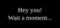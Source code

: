 <!DOCTYPE html>
<html lang="en">

<head>
  <meta charset="utf-8" />
  <title>Don't be mad... - Something for You</title>
  <meta name="description" content="Instagram @aoudumber.dev - Script HTML by aoudumber.dev">
  <meta name="viewport" content="width=device-width, initial-scale=1, minimum-scale=1, maximum-scale=1" />
  <meta name="description" content="Special For Cutieee">
  <meta property="og:title" content="Special HTML For You ✨">
  <meta property="og:description" content="Open it, my Cutieee ❤️">
  <meta property="og:image" content="https://blogger.googleusercontent.com/img/b/R29vZ2xl/AVvXsEhMDugl2siKVTnQUhkzqZXmNhnUl_IXm-tsnodgHf4C3dPn6v4gz06nVm1ASqpRXO65Dg3PkYB9bKsThBPUxygLD9Euem9SSTr0LRIGK9x5uaLvK4WIPn6VlSx0qSrPGhTknGVHeVMpioiBcXiqrk-dF3d4SYS8QIkWkDlMgRrdF4vw_iw-EOgTYcwo6xhs/s300/1000314955.jpg">
  <meta property="og:image:alt" content="Cutieee">
  <meta property="og:type" content="website">
  <link rel="stylesheet" href="https://cdn.jsdelivr.net/npm/swiper@11/swiper-bundle.min.css" />
  <link rel="stylesheet" href="style.css"><script src="https://unpkg.com/scrollreveal"></script><script src="https://cdn.jsdelivr.net/npm/sweetalert2@11.0.19/dist/sweetalert2.all.min.js"></script>
  <script src="https://unpkg.com/typeit@8.7.0/dist/index.umd.js"></script>

  <!-- Demo styles -->
  <style>
        * {
            padding: 0;
            margin: 0;
        }
        body {
            background: linear-gradient(0.25turn, rgb(0, 38, 77), rgb(0, 38, 70));
            background: #000;
            background-size: cover;
            background-position: center;
            height: 100vh;
            overflow: hidden;
            color: black;
        }
        #container {
            width: 80%;
            margin: 20px auto;
            min-height: 650px;
            margin-top: 150px;
            color: black;
        }
        @media screen and (max-width: 400px) {
            #container {
                width: 100%;
                margin: 50% auto;
                min-height: 800px;
            }
        }
        .wrapper {
            position: fixed;
        }
        .box div {
            position: fixed;
            width: 60px;
            height: 60px;
            background-color: transparent;
            border: 6px solid rgba(255, 255, 255, 0.3);
            border-radius:50%;
        }
        .box div:nth-child(1) {
            top: 12%;
            left: 42%;
            animation: animate 10s linear infinite;
        }
        .box div:nth-child(2) {
            top: 70%;
            left: 50%;
            animation: animate 7s linear infinite;
        }
        .box div:nth-child(3) {
            top: 17%;
            left: 6%;
            animation: animate 9s linear infinite;
        }
        .box div:nth-child(4) {
            top: 20%;
            left: 60%;
            animation: animate 10s linear infinite;
        }
        .box div:nth-child(5) {
            top: 67%;
            left: 10%;
            animation: animate 6s linear infinite;
        }
        .box div:nth-child(6) {
            top: 80%;
            left: 70%;
            animation: animate 12s linear infinite;
        }
        .box div:nth-child(7) {
            top: 60%;
            left: 80%;
            animation: animate 15s linear infinite;
        }
        .box div:nth-child(8) {
            top: 32%;
            left: 25%;
            animation: animate 16s linear infinite;
        }
        .box div:nth-child(9) {
            top: 90%;
            left: 25%;
            animation: animate 9s linear infinite;
        }
        .box div:nth-child(10) {
            top: 20%;
            left: 80%;
            animation: animate 5s linear infinite;
        }
        @keyframes animate {
            0% {
                transform: scale(0) translateY(0) rotate(0);
                opacity: .8;
            }
            100% {
                transform: scale(1.3) translateY(-90px) rotate(360deg);
                opacity: 0;
            }
        }
    </style>
  <style>
    @import url('https://fonts.googleapis.com/css2?family=Quicksand:wght@400;700&display=swap');
	@import url('https://fonts.googleapis.com/css2?family=Caveat&display=swap');
	@import url('https://fonts.googleapis.com/css2?family=Nunito+Sans:wght@400;700&display=swap');
	@import url('https://fonts.googleapis.com/css2?family=Poppins:wght@300;400;500;700&display=swap');
	@import url('https://fonts.googleapis.com/css2?family=Inter&family=Itim&display=swap');
	
	:root {
	--poppins: 'Poppins', sans-serif;
	--nunito: 'Nunito Sans', sans-serif;
	--caveat: 'Caveat', cursive;
	--quicksand: 'Quicksand', sans-serif;
	--itim: 'Itim', cursive;
	--inter: 'Inter', sans-serif;
	}

    html, body {position: relative;height: 100%;}
    body {font-family: 'Itim', cursive;font-size: 14px;color: #fff;text-shadow: 0px 2px 2px rgba(0, 0, 0, .5);margin: 0;padding: 0;}
    
    #bodyblur{opacity:.25;position:fixed;top:0;left:0;right:0;bottom:0;background:rgba(0,0,0,.5);transition:all 1s ease;} 
    #sthisblur{backdrop-filter:blur(3px);-webkit-backdrop-filter:blur(3px);position:absolute;top:0;left:0;right:0;bottom:0;}
    #wallpaper{/*animation: jj 7s infinite;*/width:100%;height:100%;transform: scale(1.3);transition:all 1.3s ease;}
    #wallpaper2, #wallpaper3, #wallpaper4{display:none}
    @keyframes jj{0%  {transform: scale(1);} 50% {transform: scale(1.3);} 100% {transform: scale(1);} }

    p{margin-left:50px;margin-right:70px;text-align:left}
    #ket{margin:20px}

    .swiper {width: 100%;height: 100%;padding:0;margin:0;}
    .swiper-slide {text-align: center;font-size: 18px;/*background: #fff;*/display: flex;flex-direction: column;justify-content: center;align-items: center;margin-top:-100px;}
    .swiper-slide img {display: block;width: 100%;height: 100%;object-fit: cover;}
    .swiper-pagination{margin-bottom:25vh}
    .swiper-pagination-bullet-active{background-color: #fff !important;opacity:1 !important}
    .swiper-pagination-bullet{background-color:rgba(255,255,255, 1) !important;}
    .swiper-button-next, .swiper-button-prev{display:flex;top:unset;bottom:-100px}
    
    .sembunyi{display: none !important;}
    .stiker{display:flex;justify-content:center;align-items:center;margin-left:auto;margin-right:auto;margin-bottom:20px;transition:all .75s ease}
    .stiker img{width:90px;height:90px;box-shadow: 0 4px 30px rgba(255,255,255, 0.3);backdrop-filter: blur(5px);-webkit-backdrop-filter: blur(5px);background: rgba(255, 255, 255, 0.7);border: 2px solid rgba(255, 255, 255, 1);border-radius: 50%;padding:10px;}
    .stiker img.sty2{background:none;filter: drop-shadow(0 4px 8px rgba(255, 255, 255, 0.2));box-shadow: none;backdrop-filter: none;-webkit-backdrop-filter: none;border: none;border-radius: 0;padding:0;width: auto;height:90px;}
	b.merah{color:red}
	b.kuning{color:yellow}
	b.putih{text-shadow:none;padding-left:8px;padding-right:8px;padding-top:2px;padding-bottom:2px;background-color:white;border-radius:12px}
	span.garismerah{border-bottom:2px solid red}
	span.gariskuning{border-bottom:2px solid yellow}
    p{color:white;font-size:15px;line-height:1.5em;}
    .scale0{opacity:0;transform: scale(0);transition: all .9s ease;}
    .scale1{opacity:1;transform: scale(1);transition: all .9s ease;}
    svg{vertical-align: middle;width: 22px;height: 22px;fill: #fff}
    .heart-icon {z-index:100;width: 30px;height: 30px;position: fixed;animation:  heartMove linear 1;top: -10vh;}

	@keyframes heartMove {
	  0% {transform: translateY(-10vh);}
	  100% {transform: translateY(100vh);}
	}
	    svg.line{fill: none;stroke: #fff;stroke-width: 2;animation: moving .7s linear infinite alternate;}
	    .spin{animation: spin 3s linear infinite alternate;}
	@keyframes spin {
	  from {
	    transform: rotate(20deg);
	  }
	  to {
	    transform: rotate(-20deg);
	  }
	}
	@keyframes moving {
	  from {
	    transform: translateY(0);
	  }
	  to {
	    transform: translateY(3px);
	  }
	}
    .overlay {position: fixed;top: 0;left: 0;width: 100%;height: 100%;display: flex;justify-content: center;align-items: center;background:#000;z-index:100;}
    .loading-message {font-size: 13px;text-shadow: 0px 2px 2px rgba(0, 0, 0, .8);color:white;text-align: center;}
    .blocklove{display: none;flex-direction: column;justify-content: center;align-items: center;}
    .lovein{background:#fff;color:#FF0900;border-radius:50%;width:40px;height:40px;padding:10px;font-size:30px;display:flex;align-items:center;text-align:center;justify-content:center;transition:all .3s ease;}
    .lovein:hover{transform: scale(.9);color:#FF0900;}
    .lovein svg{stroke:#FF0600;width:30px;height:30px}
    
    .blocktext{margin-top:10px;position:relative;width:100%;height: 160px; overflow: auto;background-color:none;}

    .tombol{background-color: rgba(255,255,255,0);border-radius: 50px;overflow: hidden;display: flex;align-items: center;justify-content: center;-webkit-transition: all .2s ease-out;transition: all .2s ease-out}
    .tombol svg{margin: auto;fill:#ffd4d4;stroke: #ff0000;width: 60px;height: 60px;animation: spin2 1s linear infinite alternate;}
    #Tombol{margin-top:20px;position:relative;margin-left:auto;margin-right:auto;display:flex;align-items:center;justify-content:center;list-style:none;transition:all 1s ease;}
    #Tombol a{display:inline-flex;align-items:center; margin:0;margin:10px;transition:all .2s ease;padding:10px;outline:0;border:2px solid white;border-radius:30px;line-height:15px;background:rgba(0,0,0,.3);color:white;font-size:13px;font-weight:700;white-space:nowrap;overflow:hidden;box-shadow: rgba(255,255,255, 0.15) 0px 7px 29px 0px;z-index:1}
    #Tombol, #Tombol2, #TombolWA{position:relative;opacity:0;margin-left:auto;margin-right:auto;display:flex;justify-content:center;align-items:center;list-style:none;transition:all 1s ease;}
    #Tombol a, #Tombol2 a, #TombolWA a{display:inline-flex;align-items:center; margin:0;margin:10px;transition:all .2s ease;padding:10px;outline:0;border:2px solid white;border-radius:30px;line-height:15px;background:rgba(255, 182, 193, .3);color:white;font-size:13px;font-weight:700;white-space:nowrap;overflow:hidden;box-shadow: rgba(255,255,255, 0.15) 0px 7px 29px 0px;z-index:1}
    
    .swal2-modal > *{font-size:16px;color:white}
	.swal2-title{line-height:1.3em;font-size:17px;text-align:center;padding:15px 30px 0 30px;}
	.swal2-timer-progress-bar-container > *{opacity:.5;background:#00B6FF;margin:0 20px}
	.swal2-modal{background: rgba(0,0,0, 1);backdrop-filter: blur(0);-webkit-backdrop-filter: blur(0);box-shadow: 0 4px 30px rgba(255,255,255, 0.3);border: 2px solid rgba(255, 255, 255, 1);border-radius: 30px;max-width:325px;top:-60px;}
	.swal2-image{background: rgba(255, 255, 255, 0.5);box-shadow: 0 4px 30px rgba(255,255,255, 0.3);backdrop-filter: blur(5px);-webkit-backdrop-filter: blur(5px);border: 2px solid rgba(255, 255, 255, 1);border-radius: 50%;padding:10px;}
	.swal2-styled.swal2-confirm, .swal2-styled.swal2-cancel{position: relative;background-color: #4839eb;color: #fff;border-radius:18px;z-index: 1;transition: all 0.2s;}
	
	/* Calculator */
    .calculator{display:none;position:relative;margin-top:50px;box-shadow: 0 4px 30px rgba(255,255,255, 0.3);backdrop-filter: blur(5px);-webkit-backdrop-filter: blur(5px);background: rgba(255, 255, 255, 0.1);border: 1px solid rgba(255, 255, 255, 0.3);border-radius:20px;padding:18px;width:180px;flex-direction:column;justify-content:center;align-items:center;}
    .calculator-screen{font-family: 'Itim', cursive;font-weight:700;width:100%;height:50px;border:none;background-color:rgba(255,255,255,0.1);margin:auto;padding:0;font-size:23px;color:#fff;text-shadow: 0px 2px 2px rgba(0, 0, 0, .5);border-radius:15px;text-align:center;}
    .calculator-keys{display:grid;grid-template-columns:repeat(4,1fr);gap:10px;}
    .calculator-keys button{width:38px;height:38px;border:none;border-radius:50%;background-color:rgba(255,182,193,0.6);font-size:16px;color:#fff;transition:background-color 0.3s,transform 0.2s;}
    .calculator-keys button:hover{background-color:rgba(255,182,193,0.8);}
    .calculator-keys button:active{background-color:rgba(255,182,193,1);transform:scale(0.9);}
    .calculator-keys .operator{background-color:rgba(255,105,135,0.8);color:#fff;}
    .calculator-keys .operator:hover{background-color:rgba(255,105,135,1);}
    .calculator-keys .equals{background-color:rgba(255,92,128,0.8);color:#fff;}
    .calculator-keys .equals:hover{background-color:rgba(255,92,128,1);}
    .calculator-keys {margin-top:20px;transition: opacity 0.5s ease;}
    .calculator-keys.hide {opacity: 0;pointer-events: none;}
</style>
</head>

<body>
  <audio src="" id="linkmp3" class="sembunyi"></audio>
	<div class="overlay">
    <div class="loading-message">Hey you!<br>Wait a moment...</div>
     <div id="loveIn" class="blocklove">
        <a href="#" target="_blank" class="lovein"></a>
        <p id="ket">Touch the LOVE!</p>
     </div>
   </div>
   
   <div id="bodyblur">
     <img src="./assets/nightin.jpeg" id="wallpaper"/>
     <div id="thisblur"></div>
   </div>
   
    <!-- Swiper -->
    <div class="swiper mySwiper">
        <div class="swiper-wrapper">

            <div class="swiper-slide">
                <div id="stiker1" class="scale0 stiker">
                    <img src="./assets/cilukba.gif" />
                </div>
                <h1 id="teks1" class="scale0 quicksand" style="font-size: 20px;">Hello Cutieee 🫢<br><br> >>>>
                </h1>
            </div>

            <div class="swiper-slide">
                <div id="stiker2" class="scale0 stiker">
                    <img src="./assets/gemoy.gif" />
                </div>
                <h1 id="teks2" class="scale0 quicksand" style="font-size: 19px;">My Cutieee, Still Mad? 🫣</h1>
                <div id="Tombol" style="opacity:0;transform: scale(0)">
                    <a id="By" onClick="swiper.slideNext();">Not anymore 💗</a>
                    <a id="Bn" onClick="btn='Bn';fungsibaru(btn)">Still 🤬</a>
                </div>
                <img id="stikerTolak" class="sembunyi" src="./assets/cubit.gif"/>
                <p id="teksTolak" class="sembunyi">Aww, just sulking like that 😋😝</p>
                
                <img id="stikerTolak2" class="sembunyi" src="./assets/weee.gif"/>
                <p id="teksTolak2" class="sembunyi">You'll age quickly 🫣🤣</p>
            </div>

            <div class="swiper-slide">
                <div id="stiker3" class="scale0 stiker" style="margin-top:50px">
                    <img id="stikerAkhir1" src="./assets/ciumpipi.gif" />
                    <img id="stikerAkhir2" class="sembunyi" src="./assets/panah.gif" />
                </div>
                <div id="scroll-container" class="blocktext">
                    <h1 id="teks3" class="scale0 quicksand" style="font-size: 17px;font-weight:400"><b style="font-size: 22px;">Yay! 🥳</b><br><br>Thank you for not being mad 😋<br><br><b>Now I Want to Ask You Something 😝🩷</b></h1>
                    <h1 id="teksTambahan" class="sembunyi"><span id="teksLove">I Love You</span></h1>
                    <script>const loveEmojis = ['💖']</script>
                </div>
            </div>
            
            <div class="swiper-slide">
		       <div id="stiker4" class="scale0 stiker">
		        <img id="stikerAkhir3" src="./assets/inicinta.gif"/>
		        <img id="stikerAkhir4" class="sembunyi" src="./assets/terlope.gif"/>
		       </div>
		      	<h1 id="teks4" class="scale0 quicksand" style="font-size: 20px;">Answer here! 😆<br><br> >>>></h1>
		      
		      <div id="calculator" class="scale0 calculator">
		        <input type="text" class="calculator-screen" id="screen" disabled>
		        <div class="calculator-keys">
		            <button type="button">7</button>
		            <button type="button">8</button>
		            <button type="button">9</button>
		            <button type="button" class="operator">C</button>
		
		            <button type="button">4</button>
		            <button type="button">5</button>
		            <button type="button">6</button>
		            <button type="button" class="operator">-</button>
		
		            <button type="button">1</button>
		            <button type="button">2</button>
		            <button type="button">3</button>
		            <button type="button" class="operator">+</button>
		
		            <button type="button">0</button>
		            <button type="button" class="operator">%</button>
		            <button type="button" class="operator">×</button>
		            <button type="button" class="equals operator">=</button>
		          </div>
		        </div>
		        <p id="teksLoveU" class="sembunyi">I Love U 1% 💗</p>
		        <p id="teksRandomEmoji" class="sembunyi"></p>
		        
		        <style>.containerAkhir{display:flex;width:100%;height:80px;justify-content:center;line-height:1.35em;text-align:center;margin-top:0px}</style>
		        <div id="contentAkhir" class="containerAkhir sembunyi">
		           <h1 id="teksAkhir" class="sembunyi quicksand" style="font-size: 18px;font-weight:400">Don't be mad again, okay? 😍😋🩷</h1>
		        </div>
		      </div>

        </div>
        <div class="swiper-button-next"></div>
        <div class="swiper-button-prev"></div>
        <div class="swiper-pagination"></div>
    </div>
    
    <div id="container">
        <div class="wrapper">
            <div class="box">
                <!-- Box elements -->
                <div></div>
                <div></div>
                <div></div>
                <div></div>
                <div></div>
                <div></div>
                <div></div>
                <div></div>
                <div></div>
                <div></div>
            </div>
        </div>
    </div>

  <script src="https://cdn.jsdelivr.net/npm/swiper@11/swiper-bundle.min.js"></script>

<script>
var teksSekarang = 1;const body = document.querySelector("body"); audio = new Audio('' + linkmp3.src); 
var swiper = new Swiper(".mySwiper", {
    pagination: {el: ".swiper-pagination", dynamicBullets: false,},
    on: {
    slideChange: function () {
        teksSekarang++;
        teksScale = document.querySelector('#teks' + teksSekarang);
        stikerScale = document.querySelector('#stiker' + teksSekarang);
        Tombol = document.querySelector('#Tombol');

        setTimeout(function(){
          teksScale.classList.add("scale1");
          stikerScale.classList.add("scale1");
          
          if(teksSekarang == 2){
              Tombol.style="opacity:1;transform: scale(1);"
          } else if(teksSekarang == 3){
              setTimeout(katanimasi, 300);              
          } else if(teksSekarang == 4){setTimeout(function(){teksScale.classList.remove("scale1");stikerScale.classList.remove("scale1");teksScale.classList.add("scale0");stikerScale.classList.add("scale0");setTimeout(function(){calculator.style="display:flex";setTimeout(function(){calculator.classList.add("scale1");teksScale.style="display:none";stikerScale.style="display:none"},50);},550);}, 1400);}
          
        }, 50);
    },
    },
    navigation: {nextEl: ".swiper-button-next", prevEl: ".swiper-button-prev",},
});
    
initeks = teks3.innerHTML;
teks3.innerHTML = "";
function katanimasi(){
    teks3.innerHTML = "";
	new TypeIt("#teks3", {
    strings: ["" + initeks], startDelay: 10, speed: 25, cursor: true,
    afterComplete: function(){
      	//clearInterval(scrollInterval);
      	teks3.innerHTML = initeks;
          
        setTimeout(function(){
            teksScale.classList.remove("scale1");
            stikerScale.classList.remove("scale1");
            teksScale.classList.add("scale0");
            stikerScale.classList.add("scale0");
               
            setTimeout(function(){stikerAkhir1.src = stikerAkhir2.src;teks3.innerHTML="";}, 450);
               
            setTimeout(function(){
                //setTimeout(katanimasi3, 200);
       <!DOCTYPE html>
<html lang="en">

<head>
  <meta charset="utf-8" />
  <title>Don't be mad... - Something for You</title>
  <meta name="description" content="Instagram @aoudumber.dev - Script HTML by aoudumber.dev">
  <meta name="viewport" content="width=device-width, initial-scale=1, minimum-scale=1, maximum-scale=1" />
  <meta name="description" content="Special For Cutieee">
  <meta property="og:title" content="Special HTML For You ✨">
  <meta property="og:description" content="Open it, my Cutieee ❤️">
  <meta property="og:image" content="https://blogger.googleusercontent.com/img/b/R29vZ2xl/AVvXsEhMDugl2siKVTnQUhkzqZXmNhnUl_IXm-tsnodgHf4C3dPn6v4gz06nVm1ASqpRXO65Dg3PkYB9bKsThBPUxygLD9Euem9SSTr0LRIGK9x5uaLvK4WIPn6VlSx0qSrPGhTknGVHeVMpioiBcXiqrk-dF3d4SYS8QIkWkDlMgRrdF4vw_iw-EOgTYcwo6xhs/s300/1000314955.jpg">
  <meta property="og:image:alt" content="Cutieee">
  <meta property="og:type" content="website">
  <link rel="stylesheet" href="https://cdn.jsdelivr.net/npm/swiper@11/swiper-bundle.min.css" />
  <link rel="stylesheet" href="style.css"><script src="https://unpkg.com/scrollreveal"></script><script src="https://cdn.jsdelivr.net/npm/sweetalert2@11.0.19/dist/sweetalert2.all.min.js"></script>
  <script src="https://unpkg.com/typeit@8.7.0/dist/index.umd.js"></script>

  <!-- Demo styles -->
  <style>
        * {
            padding: 0;
            margin: 0;
        }
        body {
            background: linear-gradient(0.25turn, rgb(0, 38, 77), rgb(0, 38, 70));
            background: #000;
            background-size: cover;
            background-position: center;
            height: 100vh;
            overflow: hidden;
            color: black;
        }
        #container {
            width: 80%;
            margin: 20px auto;
            min-height: 650px;
            margin-top: 150px;
            color: black;
        }
        @media screen and (max-width: 400px) {
            #container {
                width: 100%;
                margin: 50% auto;
                min-height: 800px;
            }
        }
        .wrapper {
            position: fixed;
        }
        .box div {
            position: fixed;
            width: 60px;
            height: 60px;
            background-color: transparent;
            border: 6px solid rgba(255, 255, 255, 0.3);
            border-radius:50%;
        }
        .box div:nth-child(1) {
            top: 12%;
            left: 42%;
            animation: animate 10s linear infinite;
        }
        .box div:nth-child(2) {
            top: 70%;
            left: 50%;
            animation: animate 7s linear infinite;
        }
        .box div:nth-child(3) {
            top: 17%;
            left: 6%;
            animation: animate 9s linear infinite;
        }
        .box div:nth-child(4) {
            top: 20%;
            left: 60%;
            animation: animate 10s linear infinite;
        }
        .box div:nth-child(5) {
            top: 67%;
            left: 10%;
            animation: animate 6s linear infinite;
        }
        .box div:nth-child(6) {
            top: 80%;
            left: 70%;
            animation: animate 12s linear infinite;
        }
        .box div:nth-child(7) {
            top: 60%;
            left: 80%;
            animation: animate 15s linear infinite;
        }
        .box div:nth-child(8) {
            top: 32%;
            left: 25%;
            animation: animate 16s linear infinite;
        }
        .box div:nth-child(9) {
            top: 90%;
            left: 25%;
            animation: animate 9s linear infinite;
        }
        .box div:nth-child(10) {
            top: 20%;
            left: 80%;
            animation: animate 5s linear infinite;
        }
        @keyframes animate {
            0% {
                transform: scale(0) translateY(0) rotate(0);
                opacity: .8;
            }
            100% {
                transform: scale(1.3) translateY(-90px) rotate(360deg);
                opacity: 0;
            }
        }
    </style>
  <style>
    @import url('https://fonts.googleapis.com/css2?family=Quicksand:wght@400;700&display=swap');
	@import url('https://fonts.googleapis.com/css2?family=Caveat&display=swap');
	@import url('https://fonts.googleapis.com/css2?family=Nunito+Sans:wght@400;700&display=swap');
	@import url('https://fonts.googleapis.com/css2?family=Poppins:wght@300;400;500;700&display=swap');
	@import url('https://fonts.googleapis.com/css2?family=Inter&family=Itim&display=swap');
	
	:root {
	--poppins: 'Poppins', sans-serif;
	--nunito: 'Nunito Sans', sans-serif;
	--caveat: 'Caveat', cursive;
	--quicksand: 'Quicksand', sans-serif;
	--itim: 'Itim', cursive;
	--inter: 'Inter', sans-serif;
	}

    html, body {position: relative;height: 100%;}
    body {font-family: 'Itim', cursive;font-size: 14px;color: #fff;text-shadow: 0px 2px 2px rgba(0, 0, 0, .5);margin: 0;padding: 0;}
    
    #bodyblur{opacity:.25;position:fixed;top:0;left:0;right:0;bottom:0;background:rgba(0,0,0,.5);transition:all 1s ease;} 
    #sthisblur{backdrop-filter:blur(3px);-webkit-backdrop-filter:blur(3px);position:absolute;top:0;left:0;right:0;bottom:0;}
    #wallpaper{/*animation: jj 7s infinite;*/width:100%;height:100%;transform: scale(1.3);transition:all 1.3s ease;}
    #wallpaper2, #wallpaper3, #wallpaper4{display:none}
    @keyframes jj{0%  {transform: scale(1);} 50% {transform: scale(1.3);} 100% {transform: scale(1);} }

    p{margin-left:50px;margin-right:70px;text-align:left}
    #ket{margin:20px}

    .swiper {width: 100%;height: 100%;padding:0;margin:0;}
    .swiper-slide {text-align: center;font-size: 18px;/*background: #fff;*/display: flex;flex-direction: column;justify-content: center;align-items: center;margin-top:-100px;}
    .swiper-slide img {display: block;width: 100%;height: 100%;object-fit: cover;}
    .swiper-pagination{margin-bottom:25vh}
    .swiper-pagination-bullet-active{background-color: #fff !important;opacity:1 !important}
    .swiper-pagination-bullet{background-color:rgba(255,255,255, 1) !important;}
    .swiper-button-next, .swiper-button-prev{display:flex;top:unset;bottom:-100px}
    
    .sembunyi{display: none !important;}
    .stiker{display:flex;justify-content:center;align-items:center;margin-left:auto;margin-right:auto;margin-bottom:20px;transition:all .75s ease}
    .stiker img{width:90px;height:90px;box-shadow: 0 4px 30px rgba(255,255,255, 0.3);backdrop-filter: blur(5px);-webkit-backdrop-filter: blur(5px);background: rgba(255, 255, 255, 0.7);border: 2px solid rgba(255, 255, 255, 1);border-radius: 50%;padding:10px;}
    .stiker img.sty2{background:none;filter: drop-shadow(0 4px 8px rgba(255, 255, 255, 0.2));box-shadow: none;backdrop-filter: none;-webkit-backdrop-filter: none;border: none;border-radius: 0;padding:0;width: auto;height:90px;}
	b.merah{color:red}
	b.kuning{color:yellow}
	b.putih{text-shadow:none;padding-left:8px;padding-right:8px;padding-top:2px;padding-bottom:2px;background-color:white;border-radius:12px}
	span.garismerah{border-bottom:2px solid red}
	span.gariskuning{border-bottom:2px solid yellow}
    p{color:white;font-size:15px;line-height:1.5em;}
    .scale0{opacity:0;transform: scale(0);transition: all .9s ease;}
    .scale1{opacity:1;transform: scale(1);transition: all .9s ease;}
    svg{vertical-align: middle;width: 22px;height: 22px;fill: #fff}
    .heart-icon {z-index:100;width: 30px;height: 30px;position: fixed;animation:  heartMove linear 1;top: -10vh;}

	@keyframes heartMove {
	  0% {transform: translateY(-10vh);}
	  100% {transform: translateY(100vh);}
	}
	    svg.line{fill: none;stroke: #fff;stroke-width: 2;animation: moving .7s linear infinite alternate;}
	    .spin{animation: spin 3s linear infinite alternate;}
	@keyframes spin {
	  from {
	    transform: rotate(20deg);
	  }
	  to {
	    transform: rotate(-20deg);
	  }
	}
	@keyframes moving {
	  from {
	    transform: translateY(0);
	  }
	  to {
	    transform: translateY(3px);
	  }
	}
    .overlay {position: fixed;top: 0;left: 0;width: 100%;height: 100%;display: flex;justify-content: center;align-items: center;background:#000;z-index:100;}
    .loading-message {font-size: 13px;text-shadow: 0px 2px 2px rgba(0, 0, 0, .8);color:white;text-align: center;}
    .blocklove{display: none;flex-direction: column;justify-content: center;align-items: center;}
    .lovein{background:#fff;color:#FF0900;border-radius:50%;width:40px;height:40px;padding:10px;font-size:30px;display:flex;align-items:center;text-align:center;justify-content:center;transition:all .3s ease;}
    .lovein:hover{transform: scale(.9);color:#FF0900;}
    .lovein svg{stroke:#FF0600;width:30px;height:30px}
    
    .blocktext{margin-top:10px;position:relative;width:100%;height: 160px; overflow: auto;background-color:none;}

    .tombol{background-color: rgba(255,255,255,0);border-radius: 50px;overflow: hidden;display: flex;align-items: center;justify-content: center;-webkit-transition: all .2s ease-out;transition: all .2s ease-out}
    .tombol svg{margin: auto;fill:#ffd4d4;stroke: #ff0000;width: 60px;height: 60px;animation: spin2 1s linear infinite alternate;}
    #Tombol{margin-top:20px;position:relative;margin-left:auto;margin-right:auto;display:flex;align-items:center;justify-content:center;list-style:none;transition:all 1s ease;}
    #Tombol a{display:inline-flex;align-items:center; margin:0;margin:10px;transition:all .2s ease;padding:10px;outline:0;border:2px solid white;border-radius:30px;line-height:15px;background:rgba(0,0,0,.3);color:white;font-size:13px;font-weight:700;white-space:nowrap;overflow:hidden;box-shadow: rgba(255,255,255, 0.15) 0px 7px 29px 0px;z-index:1}
    #Tombol, #Tombol2, #TombolWA{position:relative;opacity:0;margin-left:auto;margin-right:auto;display:flex;justify-content:center;align-items:center;list-style:none;transition:all 1s ease;}
    #Tombol a, #Tombol2 a, #TombolWA a{display:inline-flex;align-items:center; margin:0;margin:10px;transition:all .2s ease;padding:10px;outline:0;border:2px solid white;border-radius:30px;line-height:15px;background:rgba(255, 182, 193, .3);color:white;font-size:13px;font-weight:700;white-space:nowrap;overflow:hidden;box-shadow: rgba(255,255,255, 0.15) 0px 7px 29px 0px;z-index:1}
    
    .swal2-modal > *{font-size:16px;color:white}
	.swal2-title{line-height:1.3em;font-size:17px;text-align:center;padding:15px 30px 0 30px;}
	.swal2-timer-progress-bar-container > *{opacity:.5;background:#00B6FF;margin:0 20px}
	.swal2-modal{background: rgba(0,0,0, 1);backdrop-filter: blur(0);-webkit-backdrop-filter: blur(0);box-shadow: 0 4px 30px rgba(255,255,255, 0.3);border: 2px solid rgba(255, 255, 255, 1);border-radius: 30px;max-width:325px;top:-60px;}
	.swal2-image{background: rgba(255, 255, 255, 0.5);box-shadow: 0 4px 30px rgba(255,255,255, 0.3);backdrop-filter: blur(5px);-webkit-backdrop-filter: blur(5px);border: 2px solid rgba(255, 255, 255, 1);border-radius: 50%;padding:10px;}
	.swal2-styled.swal2-confirm, .swal2-styled.swal2-cancel{position: relative;background-color: #4839eb;color: #fff;border-radius:18px;z-index: 1;transition: all 0.2s;}
	
	/* Calculator */
    .calculator{display:none;position:relative;margin-top:50px;box-shadow: 0 4px 30px rgba(255,255,255, 0.3);backdrop-filter: blur(5px);-webkit-backdrop-filter: blur(5px);background: rgba(255, 255, 255, 0.1);border: 1px solid rgba(255, 255, 255, 0.3);border-radius:20px;padding:18px;width:180px;flex-direction:column;justify-content:center;align-items:center;}
    .calculator-screen{font-family: 'Itim', cursive;font-weight:700;width:100%;height:50px;border:none;background-color:rgba(255,255,255,0.1);margin:auto;padding:0;font-size:23px;color:#fff;text-shadow: 0px 2px 2px rgba(0, 0, 0, .5);border-radius:15px;text-align:center;}
    .calculator-keys{display:grid;grid-template-columns:repeat(4,1fr);gap:10px;}
    .calculator-keys button{width:38px;height:38px;border:none;border-radius:50%;background-color:rgba(255,182,193,0.6);font-size:16px;color:#fff;transition:background-color 0.3s,transform 0.2s;}
    .calculator-keys button:hover{background-color:rgba(255,182,193,0.8);}
    .calculator-keys button:active{background-color:rgba(255,182,193,1);transform:scale(0.9);}
    .calculator-keys .operator{background-color:rgba(255,105,135,0.8);color:#fff;}
    .calculator-keys .operator:hover{background-color:rgba(255,105,135,1);}
    .calculator-keys .equals{background-color:rgba(255,92,128,0.8);color:#fff;}
    .calculator-keys .equals:hover{background-color:rgba(255,92,128,1);}
    .calculator-keys {margin-top:20px;transition: opacity 0.5s ease;}
    .calculator-keys.hide {opacity: 0;pointer-events: none;}
</style>
</head>

<body>
  <audio src="" id="linkmp3" class="sembunyi"></audio>
	<div class="overlay">
    <div class="loading-message">Hey you!<br>Wait a moment...</div>
     <div id="loveIn" class="blocklove">
        <a href="#" target="_blank" class="lovein"></a>
        <p id="ket">Touch the LOVE!</p>
     </div>
   </div>
   
   <div id="bodyblur">
     <img src="./assets/nightin.jpeg" id="wallpaper"/>
     <div id="thisblur"></div>
   </div>
   
    <!-- Swiper -->
    <div class="swiper mySwiper">
        <div class="swiper-wrapper">

            <div class="swiper-slide">
                <div id="stiker1" class="scale0 stiker">
                    <img src="./assets/cilukba.gif" />
                </div>
                <h1 id="teks1" class="scale0 quicksand" style="font-size: 20px;">Hello Cutieee 🫢<br><br> >>>>
                </h1>
            </div>

            <div class="swiper-slide">
                <div id="stiker2" class="scale0 stiker">
                    <img src="./assets/gemoy.gif" />
                </div>
                <h1 id="teks2" class="scale0 quicksand" style="font-size: 19px;">My Cutieee, Still Mad? 🫣</h1>
                <div id="Tombol" style="opacity:0;transform: scale(0)">
                    <a id="By" onClick="swiper.slideNext();">Not anymore 💗</a>
                    <a id="Bn" onClick="btn='Bn';fungsibaru(btn)">Still 🤬</a>
                </div>
                <img id="stikerTolak" class="sembunyi" src="./assets/cubit.gif"/>
                <p id="teksTolak" class="sembunyi">Aww, just sulking like that 😋😝</p>
                
                <img id="stikerTolak2" class="sembunyi" src="./assets/weee.gif"/>
                <p id="teksTolak2" class="sembunyi">You'll age quickly 🫣🤣</p>
            </div>

            <div class="swiper-slide">
                <div id="stiker3" class="scale0 stiker" style="margin-top:50px">
                    <img id="stikerAkhir1" src="./assets/ciumpipi.gif" />
                    <img id="stikerAkhir2" class="sembunyi" src="./assets/panah.gif" />
                </div>
                <div id="scroll-container" class="blocktext">
                    <h1 id="teks3" class="scale0 quicksand" style="font-size: 17px;font-weight:400"><b style="font-size: 22px;">Yay! 🥳</b><br><br>Thank you for not being mad 😋<br><br><b>Now I Want to Ask You Something 😝🩷</b></h1>
                    <h1 id="teksTambahan" class="sembunyi"><span id="teksLove">I Love You</span></h1>
                    <script>const loveEmojis = ['💖']</script>
                </div>
            </div>
            
            <div class="swiper-slide">
		       <div id="stiker4" class="scale0 stiker">
		        <img id="stikerAkhir3" src="./assets/inicinta.gif"/>
		        <img id="stikerAkhir4" class="sembunyi" src="./assets/terlope.gif"/>
		       </div>
		      	<h1 id="teks4" class="scale0 quicksand" style="font-size: 20px;">Answer here! 😆<br><br> >>>></h1>
		      
		      <div id="calculator" class="scale0 calculator">
		        <input type="text" class="calculator-screen" id="screen" disabled>
		        <div class="calculator-keys">
		            <button type="button">7</button>
		            <button type="button">8</button>
		            <button type="button">9</button>
		            <button type="button" class="operator">C</button>
		
		            <button type="button">4</button>
		            <button type="button">5</button>
		            <button type="button">6</button>
		            <button type="button" class="operator">-</button>
		
		            <button type="button">1</button>
		            <button type="button">2</button>
		            <button type="button">3</button>
		            <button type="button" class="operator">+</button>
		
		            <button type="button">0</button>
		            <button type="button" class="operator">%</button>
		            <button type="button" class="operator">×</button>
		            <button type="button" class="equals operator">=</button>
		          </div>
		        </div>
		        <p id="teksLoveU" class="sembunyi">I Love U 1% 💗</p>
		        <p id="teksRandomEmoji" class="sembunyi"></p>
		        
		        <style>.containerAkhir{display:flex;width:100%;height:80px;justify-content:center;line-height:1.35em;text-align:center;margin-top:0px}</style>
		        <div id="contentAkhir" class="containerAkhir sembunyi">
		           <h1 id="teksAkhir" class="sembunyi quicksand" style="font-size: 18px;font-weight:400">Don't be mad again, okay? 😍😋🩷</h1>
		        </div>
		      </div>

        </div>
        <div class="swiper-button-next"></div>
        <div class="swiper-button-prev"></div>
        <div class="swiper-pagination"></div>
    </div>
    
    <div id="container">
        <div class="wrapper">
            <div class="box">
                <!-- Box elements -->
                <div></div>
                <div></div>
                <div></div>
                <div></div>
                <div></div>
                <div></div>
                <div></div>
                <div></div>
                <div></div>
                <div></div>
            </div>
        </div>
    </div>

  <script src="https://cdn.jsdelivr.net/npm/swiper@11/swiper-bundle.min.js"></script>

<script>
var teksSekarang = 1;const body = document.querySelector("body"); audio = new Audio('' + linkmp3.src); 
var swiper = new Swiper(".mySwiper", {
    pagination: {el: ".swiper-pagination", dynamicBullets: false,},
    on: {
    slideChange: function () {
        teksSekarang++;
        teksScale = document.querySelector('#teks' + teksSekarang);
        stikerScale = document.querySelector('#stiker' + teksSekarang);
        Tombol = document.querySelector('#Tombol');

        setTimeout(function(){
          teksScale.classList.add("scale1");
          stikerScale.classList.add("scale1");
          
          if(teksSekarang == 2){
              Tombol.style="opacity:1;transform: scale(1);"
          } else if(teksSekarang == 3){
              setTimeout(katanimasi, 300);              
          } else if(teksSekarang == 4){setTimeout(function(){teksScale.classList.remove("scale1");stikerScale.classList.remove("scale1");teksScale.classList.add("scale0");stikerScale.classList.add("scale0");setTimeout(function(){calculator.style="display:flex";setTimeout(function(){calculator.classList.add("scale1");teksScale.style="display:none";stikerScale.style="display:none"},50);},550);}, 1400);}
          
        }, 50);
    },
    },
    navigation: {nextEl: ".swiper-button-next", prevEl: ".swiper-button-prev",},
});
    
initeks = teks3.innerHTML;
teks3.innerHTML = "";
function katanimasi(){
    teks3.innerHTML = "";
	new TypeIt("#teks3", {
    strings: ["" + initeks], startDelay: 10, speed: 25, cursor: true,
    afterComplete: function(){
      	//clearInterval(scrollInterval);
      	teks3.innerHTML = initeks;
          
        setTimeout(function(){
            teksScale.classList.remove("scale1");
            stikerScale.classList.remove("scale1");
            teksScale.classList.add("scale0");
            stikerScale.classList.add("scale0");
               
            setTimeout(function(){stikerAkhir1.src = stikerAkhir2.src;teks3.innerHTML="";}, 450);
               
            setTimeout(function(){
                //setTimeout(katanimasi3, 200);
       
